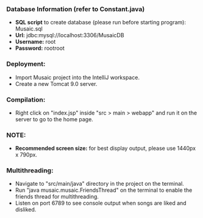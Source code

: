 ### Database Information (refer to Constant.java)
- **SQL script** to create database (please run before starting program): Musaic.sql
- **Url:** jdbc:mysql://localhost:3306/MusaicDB
- **Username:** root
- **Password:** rootroot

### Deployment:
- Import Musaic project into the IntelliJ workspace.
- Create a new Tomcat 9.0 server.

### Compilation:
- Right click on "index.jsp" inside "src > main > webapp" and run it on the server to go to the home page.

### NOTE:
- **Recommended screen size:** for best display output, please use 1440px x 790px.

### Multithreading:
- Navigate to "src/main/java" directory in the project on the terminal.
- Run "java musaic.musaic.FriendsThread" on the terminal to enable the friends thread for multithreading.
- Listen on port 6789 to see console output when songs are liked and disliked.